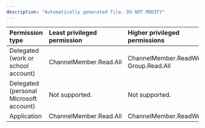```yaml
---
description: "Automatically generated file. DO NOT MODIFY"
---
```


|Permission type|Least privileged permission|Higher privileged permissions|
|:---|:---|:---|
|Delegated (work or school account)|ChannelMember.Read.All|ChannelMember.ReadWrite.All, Group.Read.All|
|Delegated (personal Microsoft account)|Not supported.|Not supported.|
|Application|ChannelMember.Read.All|ChannelMember.ReadWrite.All|

